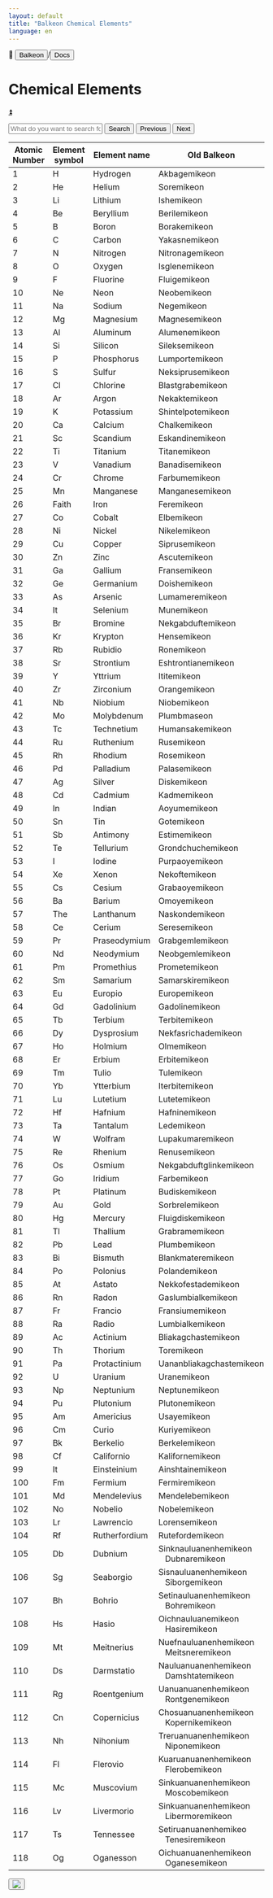 ```yaml
---
layout: default
title: "Balkeon Chemical Elements"
language: en
---
```


📂 <button class="button-16" role="button" onclick="location.href='../../index'">Balkeon</button>/<button class="button-16" role= "button" onclick="location.href='../index'">Docs</button>

# Chemical Elements

<a name="top"></a>
<a class="top-link hide" href="#top">⏫️</a>

<input type="text" id="search-input" placeholder="What do you want to search for?"> <button id="search-button" onclick="searchAndHighlightTable()">Search</button> <button id= "next-button" onclick="previousMatch()">Previous</button> <button id="previous-button" onclick="nextMatch()">Next</button>

<div class="table-wrapper" markdown="block">
<table id="content-table" style="width:100%"><thead>
 <tr>
 <th>Atomic Number</th>
 <th>Element symbol</th>
 <th>Element name</th>
 <th>Old Balkeon</th>
 <th>Modern Balkeon</th>
 </tr></thead>
<tbody>
 <tr>
 <td>1</td>
 <td>H</td>
 <td>Hydrogen</td>
 <td>Akbagemikeon</td>
 <td>Hidrogenemikeon</td>
 </tr>
 <tr>
 <td>2</td>
 <td>He</td>
 <td>Helium</td>
 <td>Soremikeon</td>
 <td>Heliremikeon</td>
 </tr>
 <tr>
 <td>3</td>
 <td>Li</td>
 <td>Lithium</td>
 <td>Ishemikeon</td>
 <td>Litiremikeon</td>
 </tr>
 <tr>
 <td>4</td>
 <td>Be</td>
 <td>Beryllium</td>
 <td>Berilemikeon</td>
 <td>Berilemikeon</td>
 </tr>
 <tr>
 <td>5</td>
 <td>B</td>
 <td>Boron</td>
 <td>Borakemikeon</td>
 <td>Boremikeon</td>
 </tr>
 <tr>
 <td>6</td>
 <td>C</td>
 <td>Carbon</td>
 <td>Yakasnemikeon</td>
 <td>Karbonemikeon</td>
 </tr>
 <tr>
 <td>7</td>
 <td>N</td>
 <td>Nitrogen</td>
 <td>Nitronagemikeon</td>
 <td>Nitrogenemikeon</td>
 </tr>
 <tr>
 <td>8</td>
 <td>O</td>
 <td>Oxygen</td>
 <td>Isglenemikeon</td>
 <td>Oksigenemikeon</td>
 </tr>
 <tr>
 <td>9</td>
 <td>F</td>
 <td>Fluorine</td>
 <td>Fluigemikeon</td>
 <td>Fluoremikeon</td>
 </tr>
 <tr>
 <td>10</td>
 <td>Ne</td>
 <td>Neon</td>
 <td>Neobemikeon</td>
 <td>Neonemikeon</td>
 </tr>
 <tr>
 <td>11</td>
 <td>Na</td>
 <td>Sodium</td>
 <td>Negemikeon</td>
 <td>Natriumemikeon</td>
 </tr>
 <tr>
 <td>12</td>
 <td>Mg</td>
 <td>Magnesium</td>
 <td>Magnesemikeon</td>
 <td>Magnesemikeon</td>
 </tr>
 <tr>
 <td>13</td>
 <td>Al</td>
 <td>Aluminum</td>
 <td>Alumenemikeon</td>
 <td>Aluminemikeon</td>
 </tr>
 <tr>
 <td>14</td>
 <td>Si</td>
 <td>Silicon</td>
 <td>Sileksemikeon</td>
 <td>Sileksemikeon</td>
 </tr>
 <tr>
 <td>15</td>
 <td>P</td>
 <td>Phosphorus</td>
 <td>Lumportemikeon</td>
 <td>Fosforemikeon</td>
 </tr>
 <tr>
 <td>16</td>
 <td>S</td>
 <td>Sulfur</td>
 <td>Neksiprusemikeon</td>
 <td>Sulfuremikeon</td>
 </tr>
 <tr>
 <td>17</td>
 <td>Cl</td>
 <td>Chlorine</td>
 <td>Blastgrabemikeon</td>
 <td>Kloremikeon</td>
 </tr>
 <tr>
 <td>18</td>
 <td>Ar</td>
 <td>Argon</td>
 <td>Nekaktemikeon</td>
 <td>Argonemikeon</td>
 </tr>
 <tr>
 <td>19</td>
 <td>K</td>
 <td>Potassium</td>
 <td>Shintelpotemikeon</td>
 <td>Kaliremikeon</td>
 </tr>
 <tr>
 <td>20</td>
 <td>Ca</td>
 <td>Calcium</td>
 <td>Chalkemikeon</td>
 <td>Kalsemikeon</td>
 </tr>
 <tr>
 <td>21</td>
 <td>Sc</td>
 <td>Scandium</td>
 <td>Eskandinemikeon</td>
 <td>Eskandemikeon</td>
 </tr>
 <tr>
 <td>22</td>
 <td>Ti</td>
 <td>Titanium</td>
 <td>Titanemikeon</td>
 <td>Titanemikeon</td>
 </tr>
 <tr>
 <td>23</td>
 <td>V</td>
 <td>Vanadium</td>
 <td>Banadisemikeon</td>
 <td>Banademikeon</td>
 </tr>
 <tr>
 <td>24</td>
 <td>Cr</td>
 <td>Chrome</td>
 <td>Farbumemikeon</td>
 <td>Kromemikeon</td>
 </tr>
 <tr>
 <td>25</td>
 <td>Mn</td>
 <td>Manganese</td>
 <td>Manganesemikeon</td>
 <td>Manganesemikeon</td>
 </tr>
 <tr>
 <td>26</td>
 <td>Faith</td>
 <td>Iron</td>
 <td>Feremikeon</td>
 <td>Feremikeon</td>
 </tr>
 <tr>
 <td>27</td>
 <td>Co</td>
 <td>Cobalt</td>
 <td>Elbemikeon</td>
 <td>Kobaltemikeon</td>
 </tr>
 <tr>
 <td>28</td>
 <td>Ni</td>
 <td>Nickel</td>
 <td>Nikelemikeon</td>
 <td>Nikelemikeon</td>
 </tr>
 <tr>
 <td>29</td>
 <td>Cu</td>
 <td>Copper</td>
 <td>Siprusemikeon</td>
 <td>Kuperemikeon</td>
 </tr>
 <tr>
 <td>30</td>
 <td>Zn</td>
 <td>Zinc</td>
 <td>Ascutemikeon</td>
 <td>Sinkemikeon</td>
 </tr>
 <tr>
 <td>31</td>
 <td>Ga</td>
 <td>Gallium</td>
 <td>Fransemikeon</td>
 <td>Galiremikeon</td>
 </tr>
 <tr>
 <td>32</td>
 <td>Ge</td>
 <td>Germanium</td>
 <td>Doishemikeon</td>
 <td>Germanemikeon</td>
 </tr>
 <tr>
 <td>33</td>
 <td>As</td>
 <td>Arsenic</td>
 <td>Lumameremikeon</td>
 <td>Arsenikemikeon</td>
 </tr>
 <tr>
 <td>34</td>
 <td>It</td>
 <td>Selenium</td>
 <td>Munemikeon</td>
 <td>Selenemikeon</td>
 </tr>
 <tr>
 <td>35</td>
 <td>Br</td>
 <td>Bromine</td>
 <td>Nekgabduftemikeon</td>
 <td>Bromosemikeon</td>
 </tr>
 <tr>
 <td>36</td>
 <td>Kr</td>
 <td>Krypton</td>
 <td>Hensemikeon</td>
 <td>Kriptonemikeon</td>
 </tr>
 <tr>
 <td>37</td>
 <td>Rb</td>
 <td>Rubidio</td>
 <td>Ronemikeon</td>
 <td>Rubidemikeon</td>
 </tr>
 <tr>
 <td>38</td>
 <td>Sr</td>
 <td>Strontium</td>
 <td>Eshtrontianemikeon</td>
 <td>Estrontianemikeon</td>
 </tr>
 <tr>
 <td>39</td>
 <td>Y</td>
 <td>Yttrium</td>
 <td>Ititemikeon</td>
 <td>Ititemikeon</td>
 </tr>
 <tr>
 <td>40</td>
 <td>Zr</td>
 <td>Zirconium</td>
 <td>Orangemikeon</td>
 <td>Sirkonemikeon</td>
 </tr>
 <tr>
 <td>41</td>
 <td>Nb</td>
 <td>Niobium</td>
 <td>Niobemikeon</td>
 <td>Niobemikeon</td>
 </tr>
 <tr>
 <td>42</td>
 <td>Mo</td>
 <td>Molybdenum</td>
 <td>Plumbmaseon</td>
 <td>Molidenemikeon</td>
 </tr>
 <tr>
 <td>43</td>
 <td>Tc</td>
 <td>Technetium</td>
 <td>Humansakemikeon</td>
 <td>Teknetosemikeon</td>
 </tr>
 <tr>
 <td>44</td>
 <td>Ru</td>
 <td>Ruthenium</td>
 <td>Rusemikeon</td>
 <td>Rutenemikeon</td>
 </tr>
 <tr>
 <td>45</td>
 <td>Rh</td>
 <td>Rhodium</td>
 <td>Rosemikeon</td>
 <td>Rodonemikeon</td>
 </tr>
 <tr>
 <td>46</td>
 <td>Pd</td>
 <td>Palladium</td>
 <td>Palasemikeon</td>
 <td>Palasemikeon</td>
 </tr>
 <tr>
 <td>47</td>
 <td>Ag</td>
 <td>Silver</td>
 <td>Diskemikeon</td>
 <td>Argusemikeon</td>
 </tr>
 <tr>
 <td>48</td>
 <td>Cd</td>
 <td>Cadmium</td>
 <td>Kadmemikeon</td>
 <td>Kadmemikeon</td>
 </tr>
 <tr>
 <td>49</td>
 <td>In</td>
 <td>Indian</td>
 <td>Aoyumemikeon</td>
 <td>Indiremikeon</td>
 </tr>
 <tr>
 <td>50</td>
 <td>Sn</td>
 <td>Tin</td>
 <td>Gotemikeon</td>
 <td>Estagnemikeon</td>
 </tr>
 <tr>
 <td>51</td>
 <td>Sb</td>
 <td>Antimony</td>
 <td>Estimemikeon</td>
 <td>Estimemikeon</td>
 </tr>
 <tr>
 <td>52</td>
 <td>Te</td>
 <td>Tellurium</td>
 <td>Grondchuchemikeon</td>
 <td>Teluremikeon</td>
 </tr>
 <tr>
 <td>53</td>
 <td>I</td>
 <td>Iodine</td>
 <td>Purpaoyemikeon</td>
 <td>Iodesemikeon</td>
 </tr>
 <tr>
 <td>54</td>
 <td>Xe</td>
 <td>Xenon</td>
 <td>Nekoftemikeon</td>
 <td>Senosemikeon</td>
 </tr>
 <tr>
 <td>55</td>
 <td>Cs</td>
 <td>Cesium</td>
 <td>Grabaoyemikeon</td>
 <td>Kesimemikeon</td>
 </tr>
 <tr>
 <td>56</td>
 <td>Ba</td>
 <td>Barium</td>
 <td>Omoyemikeon</td>
 <td>Barisemikeon</td>
 </tr>
 <tr>
 <td>57</td>
 <td>The</td>
 <td>Lanthanum</td>
 <td>Naskondemikeon</td>
 <td>Lantanemikeon</td>
 </tr>
 <tr>
 <td>58</td>
 <td>Ce</td>
 <td>Cerium</td>
 <td>Seresemikeon</td>
 <td>Seresemikeon</td>
 </tr>
 <tr>
 <td>59</td>
 <td>Pr</td>
 <td>Praseodymium</td>
 <td>Grabgemlemikeon</td>
 <td>Prasiodemikeon</td>
 </tr>
 <tr>
 <td>60</td>
 <td>Nd</td>
 <td>Neodymium</td>
 <td>Neobgemlemikeon</td>
 <td>Neodemikeon</td>
 </tr>
 <tr>
 <td>61</td>
 <td>Pm</td>
 <td>Promethius</td>
 <td>Prometemikeon</td>
 <td>Prometemikeon</td>
 </tr>
 <tr>
 <td>62</td>
 <td>Sm</td>
 <td>Samarium</td>
 <td>Samarskiremikeon</td>
 <td>Samaremikeon</td>
 </tr>
 <tr>
 <td>63</td>
 <td>Eu</td>
 <td>Europio</td>
 <td>Europemikeon</td>
 <td>Europemikeon</td>
 </tr>
 <tr>
 <td>64</td>
 <td>Gd</td>
 <td>Gadolinium</td>
 <td>Gadolinemikeon</td>
 <td>Gadolinemikeon</td>
 </tr>
 <tr>
 <td>65</td>
 <td>Tb</td>
 <td>Terbium</td>
 <td>Terbitemikeon</td>
 <td>Terbitemikeon</td>
 </tr>
 <tr>
 <td>66</td>
 <td>Dy</td>
 <td>Dysprosium</td>
 <td>Nekfasrichademikeon</td>
 <td>Disprosemikeon</td>
 </tr>
 <tr>
 <td>67</td>
 <td>Ho</td>
 <td>Holmium</td>
 <td>Olmemikeon</td>
 <td>Olmemikeon</td>
 </tr>
 <tr>
 <td>68</td>
 <td>Er</td>
 <td>Erbium</td>
 <td>Erbitemikeon</td>
 <td>Erbitemikeon</td>
 </tr>
 <tr>
 <td>69</td>
 <td>Tm</td>
 <td>Tulio</td>
 <td>Tulemikeon</td>
 <td>Tulemikeon</td>
 </tr>
 <tr>
 <td>70</td>
 <td>Yb</td>
 <td>Ytterbium</td>
 <td>Iterbitemikeon</td>
 <td>Iterbitemikeon</td>
 </tr>
 <tr>
 <td>71</td>
 <td>Lu</td>
 <td>Lutetium</td>
 <td>Lutetemikeon</td>
 <td>Lutetemikeon</td>
 </tr>
 <tr>
 <td>72</td>
 <td>Hf</td>
 <td>Hafnium</td>
 <td>Hafninemikeon</td>
 <td>Hafninemikeon</td>
 </tr>
 <tr>
 <td>73</td>
 <td>Ta</td>
 <td>Tantalum</td>
 <td>Ledemikeon</td>
 <td>Tantalemikeon</td>
 </tr>
 <tr>
 <td>74</td>
 <td>W</td>
 <td>Wolfram</td>
 <td>Lupakumaremikeon</td>
  <td>Bolframemikeon</td>
 </tr>
 <tr>
 <td>75</td>
 <td>Re</td>
 <td>Rhenium</td>
 <td>Renusemikeon</td>
 <td>Renusemikeon</td>
 </tr>
 <tr>
 <td>76</td>
 <td>Os</td>
 <td>Osmium</td>
 <td>Nekgabduftglinkemikeon</td>
 <td>Osmeremikeon</td>
 </tr>
 <tr>
 <td>77</td>
 <td>Go</td>
 <td>Iridium</td>
 <td>Farbemikeon</td>
 <td>Iridemikeon</td>
 </tr>
 <tr>
 <td>78</td>
 <td>Pt</td>
 <td>Platinum</td>
 <td>Budiskemikeon</td>
 <td>Platinemikeon</td>
 </tr>
 <tr>
 <td>79</td>
 <td>Au</td>
 <td>Gold</td>
 <td>Sorbrelemikeon</td>
 <td>Auremikeon</td>
 </tr>
 <tr>
 <td>80</td>
 <td>Hg</td>
 <td>Mercury</td>
 <td>Fluigdiskemikeon</td>
 <td>Merksemikeon</td>
 </tr>
 <tr>
 <td>81</td>
 <td>Tl</td>
 <td>Thallium</td>
 <td>Grabramemikeon</td>
 <td>Talimemikeon</td>
 </tr>
 <tr>
 <td>82</td>
 <td>Pb</td>
 <td>Lead</td>
 <td>Plumbemikeon</td>
 <td>Plumbemikeon</td>
 </tr>
 <tr>
 <td>83</td>
 <td>Bi</td>
 <td>Bismuth</td>
 <td>Blankmateremikeon</td>
 <td>Bismutemikeon</td>
 </tr>
 <tr>
 <td>84</td>
 <td>Po</td>
 <td>Polonius</td>
 <td>Polandemikeon</td>
 <td>Polandemikeon</td>
 </tr>
 <tr>
 <td>85</td>
 <td>At</td>
 <td>Astato</td>
 <td>Nekkofestademikeon</td>
 <td>Astatemikeon</td>
 </tr>
 <tr>
 <td>86</td>
 <td>Rn</td>
 <td>Radon</td>
 <td>Gaslumbialkemikeon </td>
 <td>Radonemikeon</td>
 </tr>
 <tr>
 <td>87</td>
 <td>Fr</td>
 <td>Francio</td>
 <td>Fransiumemikeon</td>
 <td>Fransemikeon</td>
 </tr>
 <tr>
 <td>88</td>
 <td>Ra</td>
 <td>Radio</td>
 <td>Lumbialkemikeon </td>
 <td>Rayemikeon</td>
 </tr>
 <tr>
 <td>89</td>
 <td>Ac</td>
 <td>Actinium</td>
 <td>Bliakagchastemikeon</td>
 <td>Aktinemikeon</td>
 </tr>
 <tr>
 <td>90</td>
 <td>Th</td>
 <td>Thorium</td>
 <td>Toremikeon</td>
 <td>Toremikeon</td>
 </tr>
 <tr>
 <td>91</td>
 <td>Pa</td>
 <td>Protactinium</td>
 <td>Uananbliakagchastemikeon</td>
 <td>Protaktinemikeon</td>
 </tr>
 <tr>
 <td>92</td>
 <td>U</td>
 <td>Uranium</td>
 <td>Uranemikeon</td>
 <td>Uranemikeon</td>
 </tr>
 <tr>
 <td>93</td>
 <td>Np</td>
 <td>Neptunium</td>
 <td>Neptunemikeon</td>
 <td>Neptunemikeon</td>
 </tr>
 <tr>
 <td>94</td>
 <td>Pu</td>
 <td>Plutonium</td>
 <td>Plutonemikeon</td>
 <td>Plutonemikeon</td>
 </tr>
 <tr>
 <td>95</td>
 <td>Am</td>
 <td>Americius</td>
 <td>Usayemikeon</td>
 <td>Usayemikeon</td>
 </tr>
 <tr>
 <td>96</td>
 <td>Cm</td>
 <td>Curio</td>
 <td>Kuriyemikeon</td>
 <td>Kuriyemikeon</td>
 </tr>
 <tr>
 <td>97</td>
 <td>Bk</td>
 <td>Berkelio</td>
 <td>Berkelemikeon</td>
 <td>Berkelemikeon</td>
 </tr>
 <tr>
 <td>98</td>
 <td>Cf</td>
 <td>Californio</td>
 <td>Kalifornemikeon</td>
 <td>Kalifornemikeon</td>
 </tr>
 <tr>
 <td>99</td>
 <td>It</td>
 <td>Einsteinium</td>
 <td>Ainshtainemikeon</td>
 <td>Ainshtainemikeon</td>
 </tr>
 <tr>
 <td>100</td>
 <td>Fm</td>
 <td>Fermium</td>
 <td>Fermiremikeon</td>
 <td>Fermiremikeon</td>
 </tr>
 <tr>
 <td>101</td>
 <td>Md</td>
 <td>Mendelevius</td>
 <td>Mendelebemikeon</td>
 <td>Mendelebemikeon</td>
 </tr>
 <tr>
 <td>102</td>
 <td>No</td>
 <td>Nobelio</td>
 <td>Nobelemikeon</td>
 <td>Nobelemikeon</td>
 </tr>
 <tr>
 <td>103</td>
 <td>Lr</td>
 <td>Lawrencio</td>
 <td>Lorensemikeon</td>
 <td>Lorensemikeon</td>
 </tr>
 <tr>
 <td>104</td>
 <td>Rf</td>
 <td>Rutherfordium</td>
 <td>Rutefordemikeon </td>
 <td>Rutefordemikeon </td>
 </tr>
 <tr>
 <td>105</td>
 <td>Db</td>
 <td>Dubnium</td>
 <td>Sinknauluanenhemikeon<br>&nbsp;&nbsp;&nbsp;Dubnaremikeon</td>
 <td>Dubnaremikeon</td>
 </tr>
 <tr>
 <td>106</td>
 <td>Sg</td>
 <td>Seaborgio</td>
 <td>Sisnauluanenhemikeon<br>&nbsp;&nbsp;&nbsp;Siborgemikeon</td>
 <td>Siborgemikeon</td>
 </tr>
 <tr>
 <td>107</td>
 <td>Bh</td>
 <td>Bohrio</td>
 <td>Setinauluanenhemikeon<br>&nbsp;&nbsp;&nbsp;Bohremikeon</td>
 <td>Bohremikeon</td>
 </tr>
 <tr>
 <td>108</td>
 <td>Hs</td>
 <td>Hasio</td>
 <td>Oichnauluanemikeon<br>&nbsp;&nbsp;&nbsp;Hasiremikeon</td>
 <td>Hasiremikeon</td>
 </tr>
 <tr>
 <td>109</td>
 <td>Mt</td>
 <td>Meitnerius</td>
 <td>Nuefnauluanenhemikeon<br>&nbsp;&nbsp;&nbsp;Meitsneremikeon</td>
 <td>&nbsp;&nbsp;&nbsp;Meitsneremikeon</td>
 </tr>
 <tr>
 <td>110</td>
 <td>Ds</td>
 <td>Darmstatio</td>
 <td>Nauluanuanenhemikeon<br>&nbsp;&nbsp;&nbsp;Damshtatemikeon</td>
 <td>Damshtatemikeon</td>
 </tr>
 <tr>
 <td>111</td>
 <td>Rg</td>
 <td>Roentgenium</td>
 <td>Uanuanuanenhemikeon<br>&nbsp;&nbsp;&nbsp;Rontgenemikeon</td>
 <td>Rontgenemikeon</td>
 </tr>
 <tr>
 <td>112</td>
 <td>Cn</td>
 <td>Copernicius</td>
 <td>Chosuanuanenhemikeon<br>&nbsp;&nbsp;&nbsp;Kopernikemikeon</td>
 <td>Kopernikemikeon</td>
 </tr>
 <tr>
 <td>113</td>
 <td>Nh</td>
 <td>Nihonium</td>
 <td>Treruanuanenhemikeon<br>&nbsp;&nbsp;&nbsp;Niponemikeon</td>
 <td>Niponemikeon</td>
 </tr>
 <tr>
 <td>114</td>
 <td>Fl</td>
 <td>Flerovio</td>
 <td>Kuaruanuanenhemikeon<br>&nbsp;&nbsp;&nbsp;Flerobemikeon</td>
 <td>Flerobemikeon</td>
 </tr>
 <tr>
 <td>115</td>
 <td>Mc</td>
 <td>Muscovium</td>
 <td>Sinkuanuanenhemikeon<br>&nbsp;&nbsp;&nbsp;Moscobemikeon</td>
 <td>Moscobemikeon</td>
 </tr>
 <tr>
 <td>116</td>
 <td>Lv</td>
 <td>Livermorio</td>
 <td>Sinkuanuanenhemikeon<br>&nbsp;&nbsp;&nbsp;Libermoremikeon</td>
 <td>Libermoremikeon</td>
 </tr>
 <tr>
 <td>117</td>
 <td>Ts</td>
 <td>Tennessee</td>
 <td>Setiruanuanenhemikeo <br>&nbsp;&nbsp;&nbsp;Tenesiremikeon</td>
 <td>Tenesiremikeon</td>
 </tr>
 <tr>
 <td>118</td>
 <td>Og</td>
 <td>Oganesson</td>
 <td>Oichuanuanenhemikeon<br>&nbsp;&nbsp;&nbsp;Oganesemikeon</td>
 <td>Oganesemikeon</td>
 </tr>
</tbody></table>
</div>


<button class="button-17" role="button" onclick="langRedirect('en')"><img src="https://img.icons8.com/?size=35&id=95094&format=png&color=000000"/></button> 
